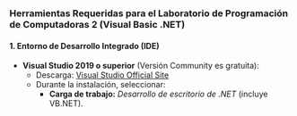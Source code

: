 ### **Herramientas Requeridas para el Laboratorio de Programación de Computadoras 2 (Visual Basic .NET)**  

#### **1. Entorno de Desarrollo Integrado (IDE)**  
- **Visual Studio 2019 o superior** (Versión Community es gratuita):  
  - Descarga: [Visual Studio Official Site](https://visualstudio.microsoft.com/es/)  
  - Durante la instalación, seleccionar:  
    - **Carga de trabajo:** *Desarrollo de escritorio de .NET* (incluye VB.NET).  
    